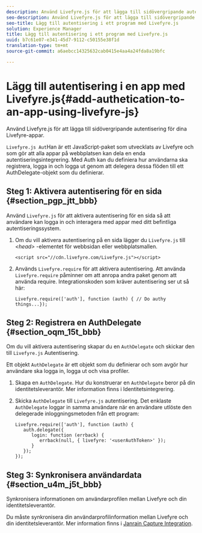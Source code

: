 ```yaml
---
description: Använd Livefyre.js för att lägga till sidövergripande autentisering för dina Livefyre-appar.
seo-description: Använd Livefyre.js för att lägga till sidövergripande autentisering för dina Livefyre-appar.
seo-title: Lägg till autentisering i ett program med Livefyre.js
solution: Experience Manager
title: Lägg till autentisering i ett program med Livefyre.js
uuid: b7c61e07-e341-45d7-9112-c50155e38f1d
translation-type: tm+mt
source-git-commit: a6aebcc14325632cab0415e4aa4a24fda8a19bfc

---
```



# Lägg till autentisering i en app med Livefyre.js{#add-authetication-to-an-app-using-livefyre-js}

Använd Livefyre.js för att lägga till sidövergripande autentisering för dina Livefyre-appar.

`Livefyre.js Aut`Han är ett JavaScript-paket som utvecklats av Livefyre och som gör att alla appar på webbplatsen kan dela en enda autentiseringsintegrering. Med Auth kan du definiera hur användarna ska registrera, logga in och logga ut genom att delegera dessa flöden till ett AuthDelegate-objekt som du definierar.

## Steg 1: Aktivera autentisering för en sida {#section_pgp_jtt_bbb}

Använd `Livefyre.js` för att aktivera autentisering för en sida så att användare kan logga in och interagera med appar med ditt befintliga autentiseringssystem.

1. Om du vill aktivera autentisering på en sida lägger du `Livefyre.js` till *&lt;head>* -elementet för webbsidan eller webbplatsmallen.

   ```
   <script src="//cdn.livefyre.com/Livefyre.js"></script>
   ```

1. Används `Livefyre.require` för att aktivera autentisering. Att använda `Livefyre.require` påminner om att anropa andra paket genom att använda require. Integrationskoden som kräver autentisering ser ut så här:

   ```
   Livefyre.require(['auth'], function (auth) { // Do authy things...});
   ```

## Steg 2: Registrera en AuthDelegate {#section_oqm_15t_bbb}

Om du vill aktivera autentisering skapar du en `AuthDelegate` och skickar den till `Livefyre.js` Autentisering.

Ett objekt `AuthDelegate` är ett objekt som du definierar och som avgör hur användare ska logga in, logga ut och visa profiler.

1. Skapa en `AuthDelegate`. Hur du konstruerar en `AuthDelegate` beror på din identitetsleverantör. Mer information finns i Identitetsintegrering.

1. Skicka `AuthDelegate` till `Livefyre.js` autentisering. Det enklaste `AuthDelegate` loggar in samma användare när en användare utlöste den delegerade inloggningsmetoden från ett program:

   ```
   Livefyre.require(['auth'], function (auth) { 
      auth.delegate({ 
         login: function (errback) { 
            errback(null, { livefyre: '<userAuthToken>' }); 
         }    
      });  
   });
   ```

## Steg 3: Synkronisera användardata {#section_u4m_j5t_bbb}

Synkronisera informationen om användarprofilen mellan Livefyre och din identitetsleverantör.

Du måste synkronisera din användarprofilinformation mellan Livefyre och din identitetsleverantör. Mer information finns i [Janrain Capture Integration](/help/implementation/c-livefyre-identity-comp/c-janrain-capture-backplane-comp.md).
